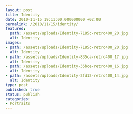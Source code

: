 ```yaml
---
layout: post
title: Identity
date: 2010-11-15 19:11:00.000000000 +02:00
permalink: /2010/11/15/identity/
featured:
  path: /assets/uploads/Identity-7185c-retro400_20.jpg
  alt: Identity
images:
- path: /assets/uploads/Identity-7185c-retro400_20.jpg
  alt: Identity
- path: /assets/uploads/Identity-835ca-retro400_17.jpg
  alt: Identity
- path: /assets/uploads/Identity-35bce-retro400_16.jpg
  alt: Identity
- path: /assets/uploads/Identity-2fd12-retro400_14.jpg
  alt: Identity
type: post
published: true
status: publish
categories:
- Portraits
---
```

